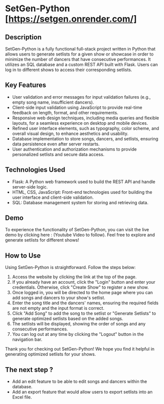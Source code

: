 ﻿# SetGen-Python [https://setgen.onrender.com/]

## Description
SetGen-Python is a fully functional full-stack project written in Python that allows users to generate setlists for a given show or showcase in order to minimize the number of dancers that have consecutive performances. It utilizes an SQL database and a custom REST API built with Flask. Users can log in to different shows to access their corresponding setlists.

## Key Features
- User validation and error messages for input validation failures (e.g., empty song name, insufficient dancers).
- Client-side input validation using JavaScript to provide real-time feedback on length, format, and other requirements.
- Responsive web design techniques, including media queries and flexible layouts, for a seamless experience on desktop and mobile devices.
- Refined user interface elements, such as typography, color scheme, and overall visual design, to enhance aesthetics and usability.
- Database implementation to store songs, dancers, and setlists, ensuring data persistence even after server restarts.
- User authentication and authorization mechanisms to provide personalized setlists and secure data access.

## Technologies Used
- Flask: A Python web framework used to build the REST API and handle server-side logic.
- HTML, CSS, JavaScript: Front-end technologies used for building the user interface and client-side validation.
- SQL: Database management system for storing and retrieving data.

## Demo
To experience the functionality of SetGen-Python, you can visit the live demo by clicking here : (Youtube Video to follow). Feel free to explore and generate setlists for different shows!

## How to Use
Using SetGen-Python is straightforward. Follow the steps below:

1. Access the website by clicking the link at the top of the page.
2. If you already have an account, click the "Login" button and enter your credentials. Otherwise, click "Create Show" to register a new show.
3. Once logged in, you will be directed to the home page where you can add songs and dancers to your show's setlist.
4. Enter the song title and the dancers' names, ensuring the required fields are not empty and the input format is correct.
5. Click "Add Song" to add the song to the setlist or "Generate Setlists" to generate optimized setlists based on the added songs.
6. The setlists will be displayed, showing the order of songs and any consecutive performances.
7. You can log out at any time by clicking the "Logout" button in the navigation bar.

Thank you for checking out SetGen-Python! We hope you find it helpful in generating optimized setlists for your shows.

## The next step ?

- Add an edit feature to be able to edit songs and dancers within the database.
- Add an export feature that would allow users to export setlists into an Excel file.
